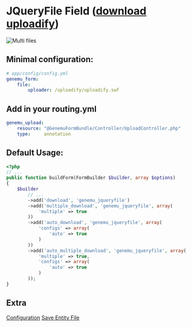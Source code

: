 # JQueryFile Field ([download uploadify](http://www.uploadify.com))

![Multi files](https://github.com/genemu/GenemuFormBundle/raw/master/Resources/doc/jquery/file/images/multiple.png)

## Minimal configuration:

``` yml
# app/config/config.yml
genemu_form:
    file:
        uploader: /uploadify/uploadify.swf
```

## Add in your routing.yml

``` yml
genemu_upload:
    resource: "@GenemuFormBundle/Controller/UploadController.php"
    type:     annotation
```

## Default Usage:

``` php
<?php
// ...
public function buildForm(FormBuilder $builder, array $options)
{
    $builder
        // ...
        ->add('download', 'genemu_jqueryfile')
        ->add('multiple_download', 'genemu_jqueryfile', array(
            'multiple' => true
        ))
        ->add('auto_download', 'genemu_jqueryfile', array(
            'configs' => array(
                'auto' => true
            )
        ))
        ->add('auto_multiple_download', 'genemu_jqueryfile', array(
            'multiple' => true,
            'configs' => array(
                'auto' => true
            )
        ));
}
```

## Extra

[Configuration](https://github.com/genemu/GenemuFormBundle/blob/master/Resources/doc/jquery/file/default.md)
[Save Entity File](https://github.com/genemu/GenemuFormBundle/blob/master/Resources/doc/jquery/file/entity.md)
